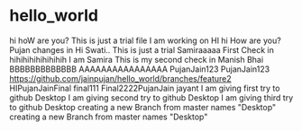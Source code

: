 # hello_world
hi hoW are you? This is just a trial file I am working on
HI
hi
How are you?Pujan changes in
Hi Swati.. This is just a trial
Samiraaaaa First Check in
hihihihihihihihih I am Samira This is my second check in
Manish Bhai BBBBBBBBBBBBB
AAAAAAAAAAAAAAAA
PujanJain123
PujanJain123
https://github.com/jainpujan/hello_world/branches/feature2
HIPujanJainFinal
final111
Final2222PujanJain
jayant
I am giving first try to github Desktop
I am giving second try to github Desktop
I am giving third try to github Desktop
creating a new Branch from master names "Desktop"
creating a new Branch from master names "Desktop"
